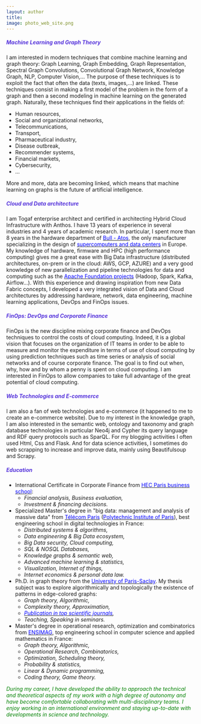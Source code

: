 ```yaml
---
layout: author
title: 
image: photo_web_site.png
---
```

<head>
  <link href="{{ site.baseurl }}/fontawesome-free-5.12.1-web/css/all.css" rel="stylesheet"> <!--load all styles -->
</head>

<a href="https://www.linkedin.com/in/ia-ds-bg/" title="Linkedin"><i class="fab fa-linkedin-square"></i></a>
<a href="https://github.com/AbdelfattahAbouelaoualim" title="Github"><i class="fab fa-github-square"></i></a>
<a href="{{ site.data.social-media.email.href }}{{ site.data.social-media.email.id }}" title="Email me"><i class="fas fa-envelope-square"></i></a>



##### <span style="color:#5634DB">Machine Learning and Graph Theory</span>

I am interested in modern techniques that combine machine learning and graph theory: Graph Learning, Graph Embedding, Graph Representation, Spectral Graph Convolutions, Convolutional Graph Network, Knowledge Graph, NLP, Computer Vision,... The purpose of these techniques is to exploit the fact that often the data (texts, images,...) are linked. These techniques consist in making a first model of the problem in the form of a graph and then a second modeling in machine learning on the generated graph. Naturally, these techniques find their applications in the fields of:
- Human resources, 
- Social and organizational networks, 
- Telecommunications, 
- Transport, 
- Pharmaceutical industry, 
- Disease outbreak, 
- Recommender systems, 
- Financial markets, 
- Cybersecurity,
- ... 

More and more, data are becoming linked, which means that machine learning on graphs is the future of artificial intelligence.

##### <span style="color:#5634DB"> Cloud and Data architecture </span>

I am Togaf enterprise architect and certified in architecting Hybrid Cloud Infrastructure with Anthos. I have 13 years of experience in several industries and 4 years of academic research. In particular, I spent more than 8 years in the hardware department of [<span style="color:blue">Bull - Atos</span>](https://atos.net/en/solutions), the only manufacturer specializing in the design of [<span style="color:blue">supercomputers and data centers</span>](https://atos.net/en/solutions/high-performance-computing-hpc/bullsequana-x-supercomputers/bullsequana-x1000) in Europe. My knowledge of hardware, firmware and HPC (high performance computing) gives me a great ease with Big Data infrastructure (distributed architectures, on-prem or in the cloud: AWS, GCP, AZURE) and a very good knowledge of new parallelization and pipeline technologies for data and computing such as the [<span style="color:blue">Apache Foundation projects</span>](https://projects.apache.org/) (Hadoop, Spark, Kafka, Airflow...). With this experience and drawing inspiration from new Data Fabric concepts, I developed a very integrated vision of Data and Cloud architectures by addressing hardware, network, data engineering, machine learning applications, DevOps and FinOps issues.

##### <span style="color:#5634DB"> FinOps: DevOps and Corporate Finance </span>
FinOps is the new discipline mixing corporate finance and DevOps techniques to control the costs of cloud computing. Indeed, it is a global vision that focuses on the organization of IT teams in order to be able to measure and monitor the expenditure in terms of use of cloud computing by using prediction techniques such as time series or analysis of social networks and of course corporate finance. The goal is to find out when, why, how and by whom a penny is spent on cloud computing. I am interested in FinOps to allow companies to take full advantage of the great potential of cloud computing.
##### <span style="color:#5634DB"> Web Technologies and E-commerce </span>

I am also a fan of web technologies and e-commerce (it happened to me to create an e-commerce website). Due to my interest in the knowledge graph, I am also interested in the semantic web, ontology and taxonomy and graph database technologies in particular Neo4j and Cypher its query language and RDF query protocols such as SparQL. For my blogging activities I often used Html, Css and Flask. And for data science activities, I sometimes do web scrapping to increase and improve data, mainly using Beautifulsoup and Scrapy.


##### <span style="color:#5634DB"> Education </span>

- <i class="fas fa-graduation-cap"></i> International Certificate in Corporate Finance from [<span style="color:blue">HEC Paris business school</span>](https://www.hec.edu/en):
  - *Financial analysis, Business evaluation,*
  - *Investment & financing decisions.*
- <i class="fas fa-graduation-cap"></i> Specialized Master's degree in "big data: management and analysis of massive data" from [<span style="color:blue">Télécom Paris</span>](https://www.telecom-paris.fr/en/home) ([<span style="color:blue">Polytechnic Institute of Paris</span>](https://www.ip-paris.fr/en/home-en/)), best engineering school in digital technologies in France:
  - *Distributed systems & algorithms,*
  - *Data engineering & Big Data ecosystem,*
  - *Big Data security, Cloud computing,*
  - *SQL & NOSQL Databases,*
  - *Knowledge graphs & semantic web,*
  - *Advanced machine learning & statistics,*
  - *Visualization, Internet of things,*
  - *Internet economics & personal data law.*
- <i class="fas fa-graduation-cap"></i> Ph.D. in graph theory from the [<span style="color:blue">University of Paris-Saclay</span>](https://www.universite-paris-saclay.fr/en). My thesis subject was to explore algorithmically and topologically the existence of patterns in edge-colored graphs: 
  - *Graph theory, Algorithmic,*
  - *Complexity theory, Approximation,*
  - *[<span style="color:blue">Publication in top scientific journals</span>](https://dblp.org/pid/56/5176.html),* 
  - *Teaching, Speaking in seminars.*
- <i class="fas fa-graduation-cap"></i> Master's degree in operational research, optimization and combinatorics from [<span style="color:blue">ENSIMAG</span>](http://ensimag.grenoble-inp.fr/en), top engineering school in computer science and applied mathematics in France:
  - *Graph theory, Algorithmic,*
  - *Operational Research, Combinatorics,*
  - *Optimization, Scheduling theory,*
  - *Probability & statistics,*
  - *Linear & Dynamic programming,*
  - *Coding theory, Game theory.*

<span style="color:green"> *During my career, I have developed the ability to approach the technical and theoretical aspects of my work with a high degree of autonomy and have become comfortable collaborating with multi-disciplinary teams. I enjoy working in an international environment and staying up-to-date with developments in science and technology.* </span>

